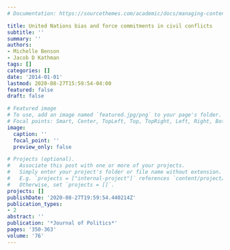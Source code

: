```yaml
---
# Documentation: https://sourcethemes.com/academic/docs/managing-content/

title: United Nations bias and force commitments in civil conflicts
subtitle: ''
summary: ''
authors:
- Michelle Benson
- Jacob D Kathman
tags: []
categories: []
date: '2014-01-01'
lastmod: 2020-08-27T15:59:54-04:00
featured: false
draft: false

# Featured image
# To use, add an image named `featured.jpg/png` to your page's folder.
# Focal points: Smart, Center, TopLeft, Top, TopRight, Left, Right, BottomLeft, Bottom, BottomRight.
image:
  caption: ''
  focal_point: ''
  preview_only: false

# Projects (optional).
#   Associate this post with one or more of your projects.
#   Simply enter your project's folder or file name without extension.
#   E.g. `projects = ["internal-project"]` references `content/project/deep-learning/index.md`.
#   Otherwise, set `projects = []`.
projects: []
publishDate: '2020-08-27T19:59:54.440214Z'
publication_types:
- 2
abstract: ''
publication: '*Journal of Politics*'
pages: '350-363'
volume: '76'
---
```

